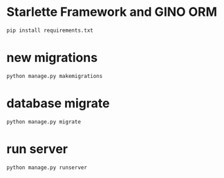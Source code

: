# Starlette Framework and GINO ORM

```
pip install requirements.txt
```
# new migrations
```
python manage.py makemigrations
```
# database migrate
```
python manage.py migrate
```
# run server
```
python manage.py runserver
```